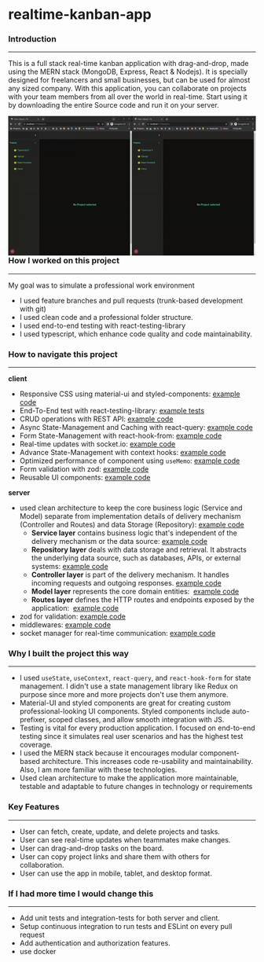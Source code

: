 # realtime-kanban-app

### Introduction

* * *

This is a full stack real-time kanban application with drag-and-drop, made using the MERN stack (MongoDB, Express, React & Nodejs). It is specially designed for freelancers and small businesses, but can be used for almost any sized company. With this application, you can collaborate on projects with your team members from all over the world in real-time. Start using it by downloading the entire Source code and run it on your server.

<img src="https://github.com/neuralchemist/realtime-kanban-app/blob/main/client/src/assets/realtime-kanban-app.gif" alt="realtime-kanban-app.gif" style="float: left; margin-right: 10px;" />


### How I worked on this project

* * *

My goal was to simulate a professional work environment

- I used feature branches and pull requests (trunk-based development with git)
- I used clean code and a professional folder structure.
- I used end-to-end testing with react-testing-library
- I used typescript, which enhance code quality and code maintainability.

### How to navigate this project

* * *

**client**

- Responsive CSS using material-ui and styled-components: [example code](https://github.com/neuralchemist/realtime-kanban-app/blob/main/client/src/features/layout/styles.ts)
- End-To-End test with react-testing-library: [example tests](https://github.com/neuralchemist/realtime-kanban-app/tree/main/client/src/tests/projects)
- CRUD operations with REST API: [example code](https://github.com/neuralchemist/realtime-kanban-app/blob/main/client/src/entities/task/api/index.ts)
- Async State-Management and Caching with react-query: [example code](https://github.com/neuralchemist/realtime-kanban-app/tree/main/client/src/entities/task/hooks)
- Form State-Management with react-hook-from: [example code](https://github.com/neuralchemist/realtime-kanban-app/blob/main/client/src/features/board/components/CreateTaskForm/index.tsx)
- Real-time updates with socket.io: [example code](https://github.com/neuralchemist/realtime-kanban-app/blob/main/client/src/common/hooks/useSocket.ts)
- Advance State-Management with context hooks: [example code](https://github.com/neuralchemist/realtime-kanban-app/tree/main/client/src/common/context)
- Optimized performance of component using `useMemo`: [example code](https://github.com/neuralchemist/realtime-kanban-app/blob/main/client/src/features/board/components/TaskSection/TaskBoard.tsx)
- Form validation with zod: [example code](https://github.com/neuralchemist/realtime-kanban-app/tree/main/client/src/entities/project/validators)
- Reusable UI components: [example code](https://github.com/neuralchemist/realtime-kanban-app/tree/main/client/src/common/components)

**server**

- used clean architecture to keep the core business logic (Service and Model) separate from implementation details of delivery mechanism (Controller and Routes) and data Storage (Repository): [example code](https://github.com/neuralchemist/realtime-kanban-app/tree/main/server/src/features/project)
    - **Service layer** contains business logic that's independent of the delivery mechanism or the data source: [example code](https://github.com/neuralchemist/realtime-kanban-app/blob/main/server/src/features/project/service/project.service.ts)
    - **Repository layer** deals with data storage and retrieval. It abstracts the underlying data source, such as databases, APIs, or external systems: [example code](https://github.com/neuralchemist/realtime-kanban-app/blob/main/server/src/features/project/repository/mongodb.repository.ts)
    - **Controller layer** is part of the delivery mechanism. It handles incoming requests and outgoing responses. [example code](https://github.com/neuralchemist/realtime-kanban-app/blob/main/server/src/features/project/contoller/projects.controller.ts)
    - **Model layer** represents the core domain entities:  [example code](https://github.com/neuralchemist/realtime-kanban-app/blob/main/server/src/features/project/model/project.model.ts)
    - **Routes layer** defines the HTTP routes and endpoints exposed by the application:  [example code](https://github.com/neuralchemist/realtime-kanban-app/blob/main/server/src/features/project/routes/projects.routes.ts)
- zod for validation: [example code](https://github.com/neuralchemist/realtime-kanban-app/blob/main/server/src/features/project/validator/projectCreateValidator.ts)
- middlewares: [example code](https://github.com/neuralchemist/realtime-kanban-app/tree/main/server/src/common/middlewares)
- socket manager for real-time communication: [example code](https://github.com/neuralchemist/realtime-kanban-app/blob/main/server/src/common/utils/socketManager.ts)

### Why I built the project this way

* * *

- I used `useState`, `useContext`, `react-query`, and `react-hook-form` for state management. I didn't use a state management library like Redux on purpose since more and more projects don't use them anymore.
- Material-UI and styled components are great for creating custom professional-looking UI components. Styled components include auto-prefixer, scoped classes, and allow smooth integration with JS.
- Testing is vital for every production application. I focused on end-to-end testing since it simulates real user scenarios and has the highest test coverage.
- I used the MERN stack because it encourages modular component-based architecture. This increases code re-usability and maintainability. Also, I am more familiar with these technologies.
- Used clean architecture to make the application more maintainable, testable and adaptable to future changes in technology or requirements

### Key Features

* * *

- User can fetch, create, update, and delete projects and tasks.
- User can see real-time updates when teammates make changes.
- User can drag-and-drop tasks on the board.
- User can copy project links and share them with others for collaboration.
- User can use the app in mobile, tablet, and desktop format.

### If I had more time I would change this

* * *

- Add unit tests and integration-tests for both server and client.
- Setup continuous integration to run tests and ESLint on every pull request
- Add authentication and authorization features.
- use docker

